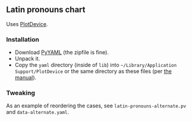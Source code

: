 ## Latin pronouns chart

Uses [PlotDevice](http://plotdevice.io).


### Installation

- Download [PyYAML](http://pyyaml.org/wiki/PyYAML) (the zipfile is fine).
- Unpack it.
- Copy the `yaml` directory (inside of `lib`) into `~/Library/Application Support/PlotDevice` or the same directory as these files (per [the manual](http://plotdevice.io/tut/Libraries)).


### Tweaking

As an example of reordering the cases, see `latin-pronouns-alternate.pv` and `data-alternate.yaml`.
